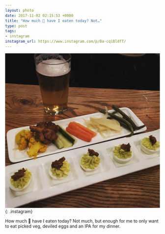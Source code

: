 ```yaml
---
layout: photo
date: 2017-11-02 02:15:53 +0000
title: "How much 💩 have I eaten today? Not…"
type: post
tags:
- instagram
instagram_url: https://www.instagram.com/p/Ba-cqiBldfT/
---
```


![Instagram - Ba-cqiBldfT](/img/Ba-cqiBldfT.jpg){: .instagram}

How much 💩 have I eaten today? Not much, but enough for me to only want to eat picked veg, deviled eggs and an IPA for my dinner.
